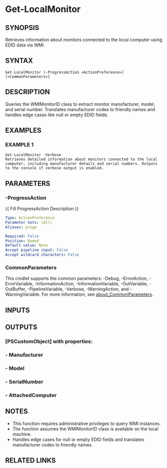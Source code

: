 ﻿---
external help file: PSGetLocalMonitors-help.xml
Module Name: PSGetLocalMonitors
online version:
schema: 2.0.0
---

# Get-LocalMonitor

## SYNOPSIS
Retrieves information about monitors connected to the local computer using EDID data via WMI.

## SYNTAX

```
Get-LocalMonitor [-ProgressAction <ActionPreference>] [<CommonParameters>]
```

## DESCRIPTION
Queries the WMIMonitorID class to extract monitor manufacturer, model, and serial number.
Translates manufacturer codes to friendly names and handles edge cases like null or empty EDID fields.

## EXAMPLES

### EXAMPLE 1
```
Get-LocalMonitor -Verbose
Retrieves detailed information about monitors connected to the local computer, including manufacturer details and serial numbers. Outputs to the console if verbose output is enabled.
```

## PARAMETERS

### -ProgressAction
{{ Fill ProgressAction Description }}

```yaml
Type: ActionPreference
Parameter Sets: (All)
Aliases: proga

Required: False
Position: Named
Default value: None
Accept pipeline input: False
Accept wildcard characters: False
```

### CommonParameters
This cmdlet supports the common parameters: -Debug, -ErrorAction, -ErrorVariable, -InformationAction, -InformationVariable, -OutVariable, -OutBuffer, -PipelineVariable, -Verbose, -WarningAction, and -WarningVariable. For more information, see [about_CommonParameters](http://go.microsoft.com/fwlink/?LinkID=113216).

## INPUTS

## OUTPUTS

### [PSCustomObject] with properties:
### - Manufacturer
### - Model
### - SerialNumber
### - AttachedComputer
## NOTES
- This function requires administrative privileges to query WMI instances.
- The function assumes the WMIMonitorID class is available on the local machine.
- Handles edge cases for null or empty EDID fields and translates manufacturer codes to friendly names.

## RELATED LINKS
